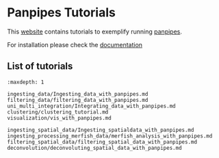 # Panpipes Tutorials
This [website](https://panpipes-tutorials.readthedocs.io/en/latest/) contains tutorials to exemplify running [panpipes](https://panpipes-pipelines.readthedocs.io/en/latest/).

For installation please check the [documentation](https://github.com/DendrouLab/panpipes/blob/main/docs/install.md)

## List of tutorials

```{toctree}
:maxdepth: 1

ingesting_data/Ingesting_data_with_panpipes.md
filtering_data/filtering_data_with_panpipes.md
uni_multi_integration/Integrating_data_with_panpipes.md
clustering/clustering_tutorial.md
visualization/vis_with_panpipes.md

ingesting_spatial_data/Ingesting_spatialdata_with_panpipes.md
ingesting_processing_merfish_data/merfish_analysis_with_panpipes.md
filtering_spatial_data/filtering_spatial_data_with_panpipes.md
deconvolution/deconvoluting_spatial_data_with_panpipes.md
```
